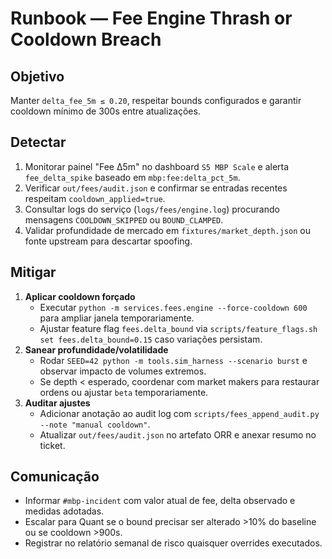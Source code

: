 # Runbook — Fee Engine Thrash or Cooldown Breach

## Objetivo
Manter `delta_fee_5m ≤ 0.20`, respeitar bounds configurados e garantir cooldown mínimo de 300s entre atualizações.

## Detectar
1. Monitorar painel "Fee Δ5m" no dashboard `S5 MBP Scale` e alerta `fee_delta_spike` baseado em `mbp:fee:delta_pct_5m`.
2. Verificar `out/fees/audit.json` e confirmar se entradas recentes respeitam `cooldown_applied=true`.
3. Consultar logs do serviço (`logs/fees/engine.log`) procurando mensagens `COOLDOWN_SKIPPED` ou `BOUND_CLAMPED`.
4. Validar profundidade de mercado em `fixtures/market_depth.json` ou fonte upstream para descartar spoofing.

## Mitigar
1. **Aplicar cooldown forçado**
   - Executar `python -m services.fees.engine --force-cooldown 600` para ampliar janela temporariamente.
   - Ajustar feature flag `fees.delta_bound` via `scripts/feature_flags.sh set fees.delta_bound=0.15` caso variações persistam.
2. **Sanear profundidade/volatilidade**
   - Rodar `SEED=42 python -m tools.sim_harness --scenario burst` e observar impacto de volumes extremos.
   - Se depth < esperado, coordenar com market makers para restaurar ordens ou ajustar `beta` temporariamente.
3. **Auditar ajustes**
   - Adicionar anotação ao audit log com `scripts/fees_append_audit.py --note "manual cooldown"`.
   - Atualizar `out/fees/audit.json` no artefato ORR e anexar resumo no ticket.

## Comunicação
- Informar `#mbp-incident` com valor atual de fee, delta observado e medidas adotadas.
- Escalar para Quant se o bound precisar ser alterado >10% do baseline ou se cooldown >900s.
- Registrar no relatório semanal de risco quaisquer overrides executados.

